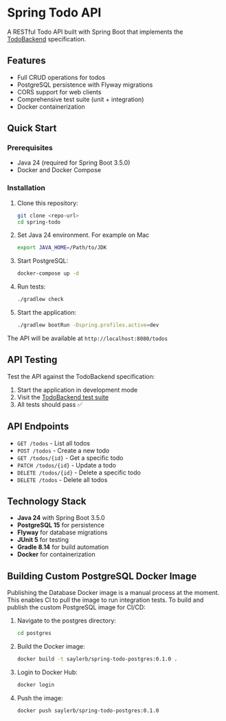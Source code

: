 # Spring Todo API

A RESTful Todo API built with Spring Boot that implements the
[TodoBackend](https://www.todobackend.com/) specification.

## Features

- Full CRUD operations for todos
- PostgreSQL persistence with Flyway migrations
- CORS support for web clients
- Comprehensive test suite (unit + integration)
- Docker containerization

## Quick Start

### Prerequisites
- Java 24 (required for Spring Boot 3.5.0)
- Docker and Docker Compose

### Installation

1. Clone this repository:
   ```bash
   git clone <repo-url>
   cd spring-todo
   ```

2. Set Java 24 environment. For example on Mac

   ```bash
   export JAVA_HOME=/Path/to/JDK
   ```

3. Start PostgreSQL:
   ```bash
   docker-compose up -d
   ```

4. Run tests:
   ```bash
   ./gradlew check
   ```

5. Start the application:
   ```bash
   ./gradlew bootRun -Dspring.profiles.active=dev
   ```

The API will be available at `http://localhost:8080/todos`

## API Testing

Test the API against the TodoBackend specification:

1. Start the application in development mode
2. Visit the [TodoBackend test suite](https://www.todobackend.com/specs/index.html?http://localhost:8080/todos)
3. All tests should pass ✅

## API Endpoints

- `GET /todos` - List all todos
- `POST /todos` - Create a new todo
- `GET /todos/{id}` - Get a specific todo
- `PATCH /todos/{id}` - Update a todo
- `DELETE /todos/{id}` - Delete a specific todo
- `DELETE /todos` - Delete all todos

## Technology Stack

- **Java 24** with Spring Boot 3.5.0
- **PostgreSQL 15** for persistence
- **Flyway** for database migrations
- **JUnit 5** for testing
- **Gradle 8.14** for build automation
- **Docker** for containerization

## Building Custom PostgreSQL Docker Image

Publishing the Database Docker image is a manual process at the moment. 
This enables CI to pull the image to run integration tests. To build and
publish the custom PostgreSQL image for CI/CD:

1. Navigate to the postgres directory:
   ```bash
   cd postgres
   ```

2. Build the Docker image:
   ```bash
   docker build -t saylerb/spring-todo-postgres:0.1.0 .
   ```

3. Login to Docker Hub:
   ```bash
   docker login
   ```

4. Push the image:
   ```bash
   docker push saylerb/spring-todo-postgres:0.1.0
   ```


